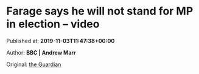 
# Farage says he will not stand for MP in election – video

Published at: **2019-11-03T11:47:38+00:00**

Author: **BBC | Andrew Marr**

Original: [the Guardian](https://www.theguardian.com/politics/video/2019/nov/03/farage-says-he-will-not-stand-for-mp-in-election-video)


